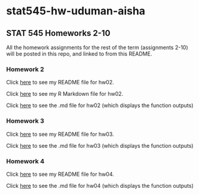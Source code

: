 # stat545-hw-uduman-aisha

## STAT 545 Homeworks 2-10 

All the homework assignments for the rest of the term (assignments 2-10) will be posted in this repo, and linked to from this README. 



### Homework 2 

Click [here](https://github.com/auduman/stat545-hw-uduman-aisha/blob/master/hw02/README.md) to see my README file for hw02. 

Click [here](https://github.com/auduman/stat545-hw-uduman-aisha/blob/master/hw02/hw02.Rmd) to see my R Markdown file for hw02. 

Click [here](https://github.com/auduman/stat545-hw-uduman-aisha/blob/master/hw02/hw02.md) to see the .md file for hw02 (which displays the function outputs)



### Homework 3

Click [here](https://github.com/auduman/stat545-hw-uduman-aisha/tree/master/hw03) to see my README file for hw03. 

Click [here](https://github.com/auduman/stat545-hw-uduman-aisha/blob/master/hw03/hw03_ggplot_dplyr.md) to see the .md file for hw03 (which displays the function outputs)



### Homework 4 

Click [here](https://github.com/auduman/stat545-hw-uduman-aisha/tree/master/hw04) to see my README file for hw04. 

Click [here](https://github.com/auduman/stat545-hw-uduman-aisha/blob/master/hw04/hw04_tidy_data_and_joins.md) to see the .md file for hw04 (which displays the function outputs)